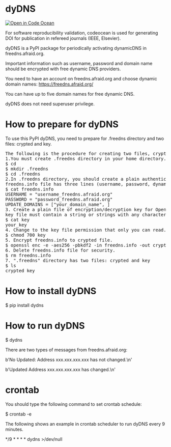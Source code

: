 # dyDNS
[![Open in Code Ocean](https://codeocean.com/codeocean-assets/badge/open-in-code-ocean.svg)](https://doi.org/10.24433/CO.2993693.v1)


For software reproducibility validation, codeocean is used for generating DOI for publication in refereed journals (IEEE, Elsevier).

dyDNS is a PyPI package for periodically activating dynamicDNS in freedns.afraid.org.

Important information such as username, password and domain name should be encrypted 
with free dynamic DNS providers.

You need to have an account on freedns.afraid.org and choose dynamic domain names:
https://freedns.afraid.org/

You can have up to five domain names for free dynamic DNS.

dyDNS does not need superuser privilege.

# How to prepare for dyDNS
To use this PyPI dyDNS, you need to prepare for .freedns directory and two files: crypted and key.
<pre>
The following is the procedure for creating two files, crypted and key, in the .freedns directory:
1.You must create .freedns directory in your home directory.
$ cd
$ mkdir .freedns
$ cd .freedns
2.In .freedns directory, you should create a plain authentication file in plain text: freedns.info.
freedns.info file has three lines (username, password, dynamic domain name).
$ cat freedns.info
USERNAME = "username_freedns.afraid.org"
PASSWORD = "password_freedns.afraid.org"
UPDATE_DOMAINS = ["your_domain_name", ] 
3. Create a plain file of encryption/decryption key for OpenSSL.
key file must contain a string or strings with any characters.
$ cat key
your_key 
4. Change to the key file permission that only you can read.
$ chmod 700 key
5. Encrypt freedns.info to crypted file.
$ openssl enc -e -aes256 -pbkdf2 -in freedns.info -out crypted -k `cat key` 
6. Delete freedns.info file for security.
$ rm freedns.info
7. ".freedns" directory has two files: crypted and key
$ ls
crypted key
</pre>

# How to install dyDNS
$ pip install dydns

# How to run dyDNS
$ dydns

There are two types of messages from freedns.afraid.org:

b'No Updated: Address xxx.xxx.xxx.xxx has not changed.\n'

b'Updated Address xxx.xxx.xxx.xxx has changed.\n'


# crontab
You should type the following command to set crontab schedule:

$ crontab -e

The following shows an example in crontab scheduler to run dyDNS every 9 minutes.

*/9 * * * * dydns >/dev/null
